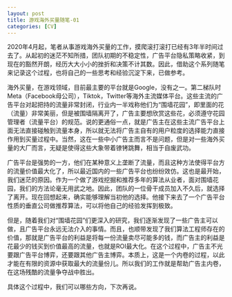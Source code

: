 ```yaml
---
layout: post
title: 游戏海外买量随笔-01
categories: [CV]
---
```


2020年4月起，笔者从事游戏海外买量的工作，摸爬滚打滚打已经有3年半时间过去了。从起初的迷茫不知所措，团队初期的不稳定性，广告平台隐私策略收紧，到现在的豁然开朗，经历大大小小的挫折和决策不计其数。因此，借助这个系列随笔来记录这个过程，也将自己的一些思考和经验沉淀下来，已做参考。

海外买量，在游戏领域，目前最主要的平台就是Google，没有之一。第二梯队时Meta（Facebook母公司），Tiktok，Twitter等海外主流媒体平台。这些主流的广告平台对起把持的流量非常封闭，行业内一半戏称他们为“围墙花园”，即里面的花（流量）非常美丽，但是被围墙隔离开了，广告主要想欣赏这些花，必须遵守花园管理者（流量平台）的规范。说的更通俗一点，就是广告主在这些主流广告平台上面无法直接碰触到流量本身，所以就无法将广告主自有的用户粒度的选择能力直接作用到买量过程中。当然，这在一些中小广告主而言不是问题，但是对一些海外买量的大厂而言，无疑是使得这些大象带着镣铐跳舞，相当于自废武功。

广告平台是强势的一方，他们在某种意义上垄断了流量，而且这种方法使得平台方的流量价值最大化了，所以最近国内的一些广告平台也纷纷效仿。这也是最开始，我们迷茫的原因。作为一个做了游戏挖掘和推荐多年的算法从业者，面对围墙花园，我们的方法论毫无用武之地。因此，团队的一位骨干成员加入不久后，就选择了离开。现在回想起来，确实能够理解当初他的选择。他接下来去了一个广告平台性质的垂直公司做推荐算法，可以将他自己的经验发挥到极致。

但是，随着我们对“围墙花园”们更深入的研究，我们逐渐发现了一些广告主可以做，且广告平台永远无法介入的事情。而且，也顺带发现了我们算法工程师存在的价值，那就是广告平台的利益是将每一份流量卖尽可能多的钱，而广告主的利益是花最少的钱买到价值最高的流量，也就是ROI最大化。在这个过程中，广告主不光要跟广告平台博弈，还要跟其他广告主博弈。本质上，这是一个内卷的过程，以此才能在有限的资源中获取最大的流量份儿。所以我们的工作就是帮助广告主内卷，在这场残酷的流量争夺战中胜出。

具体这个过程中，我们可以哪些方向，下次再说。
